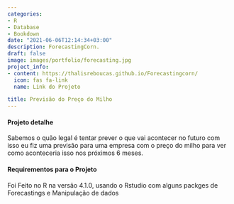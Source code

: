 ```yaml
---
categories:
- R
- Database
- Bookdown
date: "2021-06-06T12:14:34+03:00"
description: ForecastingCorn.
draft: false
image: images/portfolio/forecasting.jpg
project_info:
- content: https://thalisreboucas.github.io/Forecastingcorn/
  icon: fas fa-link
  name: Link do Projeto

title: Previsão do Preço do Milho
---
```




#### Projeto detalhe

Sabemos o quão legal é tentar prever o que vai acontecer no futuro com isso eu fiz uma previsão para uma empresa com o preço do milho para ver como aconteceria isso nos próximos 6 meses.


#### Requirementos para o Projeto

Foi Feito no R na versão 4.1.0, usando o Rstudio com alguns packges de Forecastings e Manipulação de dados
